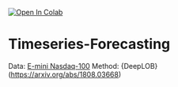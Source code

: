 [![Open In Colab](https://colab.research.google.com/assets/colab-badge.svg)](https://colab.research.google.com/drive/1MMAqatd6V9l5WOVjGMy9UqEn4bQm__8U?usp=sharing)
# Timeseries-Forecasting
Data: [E-mini Nasdaq-100](https://www.cmegroup.com/markets/equities/nasdaq/e-mini-nasdaq-100.html)
Method: {DeepLOB}(https://arxiv.org/abs/1808.03668)
